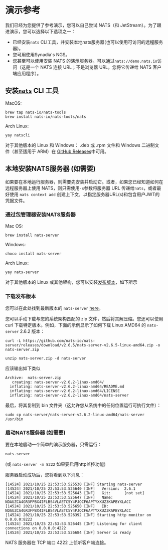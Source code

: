 # 演示参考

我们已经为您提供了参考演示，您可以自己尝试 NATS（和 JetStream）。为了跟进演示，您可以选择以下选项之一：

- 已经安装`nats` CLI工具，并安装本地nats服务器(也可以使用可访问的远程服务器)。  
- 您可用使用Synadia's NGS。 
- 您甚至可以使用安装 NATS 的演示服务器。可以通过`nats://demo.nats.io`访问（这是一个 NATS 连接 URL；不是浏览器 URL。您将它传递给 NATS 客户端应用程序）。
  
## 安装[`nats`](/using-nats/nats-tools/nats_cli/readme.md) CLI 工具

MacOS:

```shell
brew tap nats-io/nats-tools
brew install nats-io/nats-tools/nats
```

Arch Linux:

```shell
yay natscli
```
    
对于其他版本的 Linux 和 Windows： .deb 或 .rpm 文件和 Windows 二进制文件（甚至适用于 ARM）在 [GitHub Releases](https://github.com/nats-io/natscli/releases)中可用。

## 本地安装NATS服务器 (如需要)

如果要在本地运行服务器，则需要先安装并启动它。或者，如果您已经知道如何在远程服务器上使用 NATS，则只需使用`-s`参数将服务器 URL 传递给`nats`，或者最好使用 `nats context add` 创建上下文，以指定服务器URL(s)和包含用户JWT的凭据文件。

### 通过包管理器安装NATS服务器

Mac OS:

```shell
brew install nats-server
```

Windows:

```shell
choco install nats-server
```

Arch Linux:

```shell
yay nats-server
```
  
对于其他版本的 Linux 或其他架构，您可以安装[发布版本](https://github.com/nats-io/nats-server/releases)，如下所示
  
### 下载发布版本

您可以在此处找到最新版本的 `nats-server` [here](https://github.com/nats-io/nats-server/releases)。

您可以手动下载与您的系统架构匹配的 zip 文件，然后将其解压缩。您还可以使用 curl 下载特定版本。例如，下面的示例显示了如何下载 Linux AMD64 的 `nats-server` 2.6.2 版本：

```shell
curl -L https://github.com/nats-io/nats-server/releases/download/v2.6.5/nats-server-v2.6.5-linux-amd64.zip -o nats-server.zip
```

```shell
unzip nats-server.zip -d nats-server
```
应该输出如下类似
```text
Archive:  nats-server.zip
   creating: nats-server-v2.6.2-linux-amd64/
  inflating: nats-server-v2.6.2-linux-amd64/README.md
  inflating: nats-server-v2.6.2-linux-amd64/LICENSE
  inflating: nats-server-v2.6.2-linux-amd64/nats-server
```
最后，将其复制到 bin 文件夹（这允许您从系统中的任何位置运行可执行文件）：
```shell
sudo cp nats-server/nats-server-v2.6.2-linux-amd64/nats-server /usr/bin
```

### 启动NATS服务器 (如需要)

要在本地启动一个简单的演示服务器，只需运行：

```bash
nats-server
```

(或 `nats-server -m 8222` 如果要启用http监控功能)

服务器启动成功后，您将看到以下消息：

```text
[14524] 2021/10/25 22:53:53.525530 [INF] Starting nats-server
[14524] 2021/10/25 22:53:53.525640 [INF]   Version:  2.6.1
[14524] 2021/10/25 22:53:53.525643 [INF]   Git:      [not set]
[14524] 2021/10/25 22:53:53.525647 [INF]   Name:     NDAUZCA4GR3FPBX4IFLBS4VLAETC5Y4PJQCF6APTYXXUZ3KAPBYXLACC
[14524] 2021/10/25 22:53:53.525650 [INF]   ID:       NDAUZCA4GR3FPBX4IFLBS4VLAETC5Y4PJQCF6APTYXXUZ3KAPBYXLACC
[14524] 2021/10/25 22:53:53.526392 [INF] Starting http monitor on 0.0.0.0:8222
[14524] 2021/10/25 22:53:53.526445 [INF] Listening for client connections on 0.0.0.0:4222
[14524] 2021/10/25 22:53:53.526684 [INF] Server is ready
```

NATS 服务器在 TCP 端口 4222 上侦听客户端连接。
